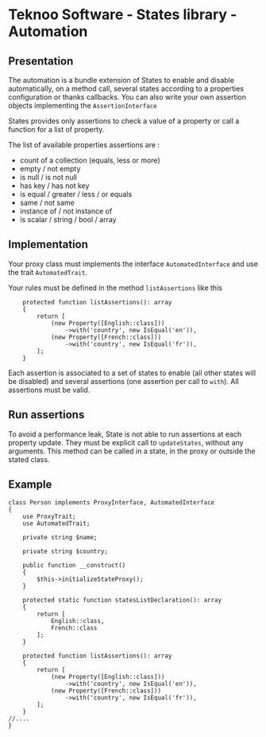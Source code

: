 Teknoo Software - States library - Automation
=============================================

Presentation
------------
The automation is a bundle extension of States to enable and disable automatically, on a 
method call, several states according to a properties configuration or thanks callbacks.
You can also write your own assertion objects implementing the `AssertionInterface`

States provides only assertions to check a value of a property or call a function 
for a list of property.

The list of available properties assertions are :

* count of a collection (equals, less or more)
* empty / not empty
* is null / is not null
* has key / has not key
* is equal / greater / less / or equals
* same / not same
* instance of / not instance of
* is scalar / string / bool / array

Implementation
--------------
Your proxy class must implements the interface `AutomatedInterface` and use the trait
`AutomatedTrait`.

Your rules must be defined in the method `listAssertions` like this

        protected function listAssertions(): array
        {
            return [
                (new Property([English::class]))
                    ->with('country', new IsEqual('en')),
                (new Property([French::class]))
                    ->with('country', new IsEqual('fr')),
            ];
        }

Each assertion is associated to a set of states to enable (all other states will be disabled) and
several assertions (one assertion per call to `with`). All assertions must be valid.

Run assertions
--------------
To avoid a performance leak, State is not able to run assertions at each property update.
They must be explicit call to `updateStates`, without any arguments. This method can be called
in a state, in the proxy or outside the stated class.

Example
-------

    class Person implements ProxyInterface, AutomatedInterface
    {
        use ProxyTrait;
        use AutomatedTrait;
    
        private string $name;
    
        private string $country;
    
        public function __construct()
        {
            $this->initializeStateProxy();
        }
    
        protected static function statesListDeclaration(): array
        {
            return [
                English::class,
                French::class
            ];
        }
    
        protected function listAssertions(): array
        {
            return [
                (new Property([English::class]))
                    ->with('country', new IsEqual('en')),
                (new Property([French::class]))
                    ->with('country', new IsEqual('fr')),
            ];
        }
    //....
    }
